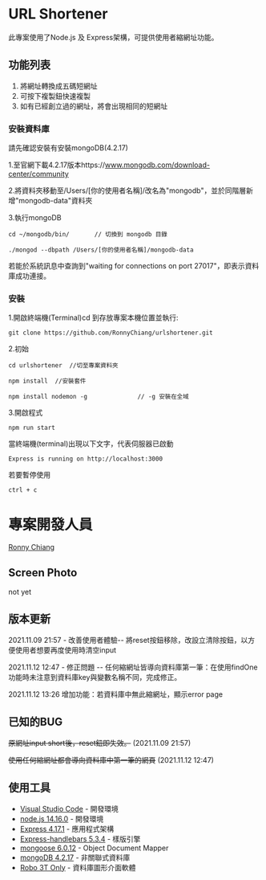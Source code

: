 # URL Shortener

此專案使用了Node.js 及 Express架構，可提供使用者縮網址功能。

## 功能列表

1. 將網址轉換成五碼短網址
2. 可按下複製鈕快速複製
3. 如有已經創立過的網址，將會出現相同的短網址


### 安裝資料庫

請先確認安裝有安裝mongoDB(4.2.17)

1.至官網下載4.2.17版本https://www.mongodb.com/download-center/community

2.將資料夾移動至/Users/[你的使用者名稱]/改名為"mongodb"，並於同階層新增"mongodb-data"資料夾

3.執行mongoDB
```
cd ~/mongodb/bin/       // 切換到 mongodb 目錄
```
```
./mongod --dbpath /Users/[你的使用者名稱]/mongodb-data
```
若能於系統訊息中查詢到"waiting for connections on port 27017"，即表示資料庫成功連接。

### 安裝

1.開啟終端機(Terminal)cd 到存放專案本機位置並執行:

```
git clone https://github.com/RonnyChiang/urlshortener.git
```

2.初始

```
cd urlshortener  //切至專案資料夾
```

```
npm install  //安裝套件
```

```
npm install nodemon -g              // -g 安裝在全域
```

3.開啟程式

```
npm run start
```

當終端機(terminal)出現以下文字，代表伺服器已啟動
```
Express is running on http://localhost:3000
```
若要暫停使用
```
ctrl + c
```

# 專案開發人員
[Ronny Chiang](https://github.com/RonnyChiang)

## Screen Photo

not yet

## 版本更新 

2021.11.09 21:57 - 改善使用者體驗-- 將reset按鈕移除，改設立清除按鈕，以方便使用者想要再度使用時清空input

2021.11.12 12:47 - 修正問題 -- 
  任何縮網址皆導向資料庫第一筆：在使用findOne功能時未注意到資料庫key與變數名稱不同，完成修正。

2021.11.12 13:26
增加功能：若資料庫中無此縮網址，顯示error page
## 已知的BUG

~~原網址input short後，reset鈕即失效。~~ (2021.11.09 21:57)

~~使用任何縮網址都會導向資料庫中第一筆的網頁~~ (2021.11.12 12:47)

## 使用工具

- [Visual Studio Code](https://visualstudio.microsoft.com/zh-hant/) - 開發環境
- [node.js 14.16.0](https://nodejs.org/en/) - 開發環境
- [Express 4.17.1](https://www.npmjs.com/package/express) - 應用程式架構
- [Express-handlebars 5.3.4](https://www.npmjs.com/package/express) - 樣版引擎
- [mongoose 6.0.12](https://www.npmjs.com/package/express) - Object Document Mapper
- [mongoDB 4.2.17](https://www.mongodb.com/download-center/community) - 非關聯式資料庫
- [Robo 3T Only](https://robomongo.org/download/) - 資料庫圖形介面軟體

